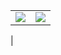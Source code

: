 |                                                                                                                                                                             |                                                                                                                                                                            |
| :-------------------------------------------------------------------------------------------------------------------------------------------------------------------------: | :------------------------------------------------------------------------------------------------------------------------------------------------------------------------: |
|                                <img  src="https://github-readme-stats.vercel.app/api?username=drycode&count_private=true&theme=vue-dark">                                 |                  <img    src="https://github-readme-stats.vercel.app/api/top-langs/?username=drycode&count_private=true&layout=compact&theme=vue-dark">                  |
| 

<!--
**drycode/drycode** is a ✨ _special_ ✨ repository because its `README.md` (this file) appears on your GitHub profile.

Here are some ideas to get you started:

- 🔭 I’m currently working on ...
- 🌱 I’m currently learning ...
- 👯 I’m looking to collaborate on ...
- 🤔 I’m looking for help with ...
- 💬 Ask me about ...
- 📫 How to reach me: ...
- 😄 Pronouns: ...
- ⚡ Fun fact: ...
-->
